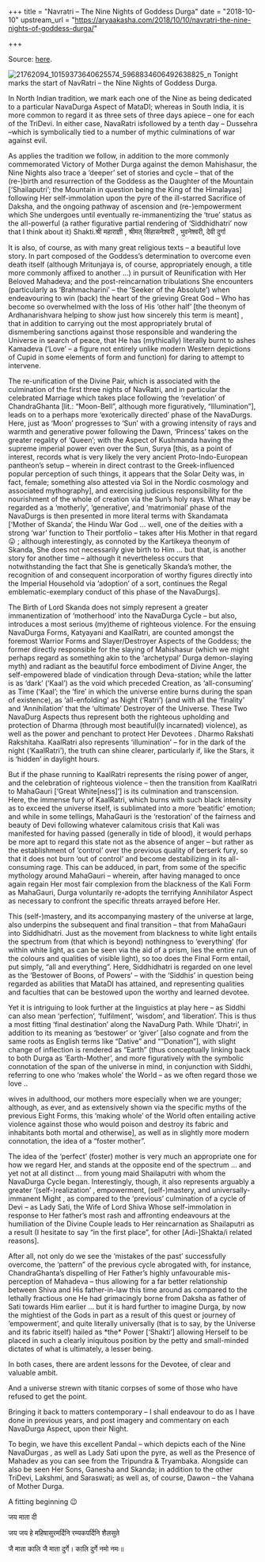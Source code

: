 +++
title = "Navratri – The Nine Nights of Goddess Durga"
date = "2018-10-10"
upstream_url = "https://aryaakasha.com/2018/10/10/navratri-the-nine-nights-of-goddess-durga/"

+++

Source: [here](https://aryaakasha.com/2018/10/10/navratri-the-nine-nights-of-goddess-durga/).

![21762094_10159373640625574_5968834606492638825_n](https://aryaakasha.files.wordpress.com/2018/10/21762094_10159373640625574_5968834606492638825_n.jpg?w=676) Tonight marks the start of NavRatri – the Nine Nights of Goddess Durga.

In North Indian tradition, we mark each one of the Nine as being dedicated to a particular NavaDurga Aspect of MataDI; whereas in South India, it is more common to regard it as three sets of three days apiece – one for each of the TriDevi. In either case, NavaRatri isfollowed by a tenth day – Dussehra –which is symbolically tied to a number of mythic culminations of war against evil.

As applies the tradition we follow, in addition to the more commonly commemorated Victory of Mother Durga against the demon Mahishasur, the Nine Nights also trace a ‘deeper’ set of stories and cycle – that of the (re-)birth and resurrection of the Goddess as the Daughter of the Mountain \[‘Shailaputri’; the Mountain in question being the King of the Himalayas\] following Her self-immolation upon the pyre of the ill-starred Sacrifice of Daksha, and the ongoing pathway of ascension and (re-)empowerment which She undergoes until eventually re-immanentizing the ‘true’ status as the all-powerful (a rather figurative partial rendering of ‘Siddhidhatri’ now that I think about it) Shakti.श्री महाराज्ञी , श्रीमत् सिंहासनेश्वरी , भुवनेश्वरी, देवी दुर्गा

It is also, of course, as with many great religious texts – a beautiful love story. In part composed of the Goddess’s determination to overcome even death itself (although Mritunjaya is, of course, appropriately enough, a title more commonly affixed to another …) in pursuit of Reunification with Her Beloved Mahadeva; and the post-reincarnation tribulations She encounters (particularly as ‘Brahmacharini’ – the ‘Seeker of the Absolute’) when endeavouring to win (back) the heart of the grieving Great God – Who has become so overwhelmed with the loss of His ‘other half’ \[the theonym of Ardhanarishvara helping to show just how sincerely this term is meant\] , that in addition to carrying out the most appropriately brutal of dismembering sanctions against those responsible and wandering the Universe in search of peace, that He has (mythically) literally burnt to ashes Kamadeva (‘Love’ – a figure not entirely unlike modern Western depictions of Cupid in some elements of form and function) for daring to attempt to intervene.

The re-unification of the Divine Pair, which is associated with the culmination of the first three nights of NavRatri, and in particular the celebrated Marriage which takes place following the ‘revelation’ of ChandraGhanta \[lit.: “Moon-Bell”, although more figuratively, “Illumination”\], leads on to a perhaps more ‘exoterically directed’ phase of the NavaDurgs. Here, just as ‘Moon’ progresses to ‘Sun’ with a growing intensity of rays and warmth and generative power following the Dawn, ‘Princess’ takes on the greater regality of ‘Queen’; with the Aspect of Kushmanda having the supreme imperial power even over the Sun, Surya \[this, as a point of interest, records what is very likely the very ancient Proto-Indo-European pantheon’s setup – wherein in direct contrast to the Greek-influenced popular perception of such things, it appears that the Solar Deity was, in fact, female; something also attested via Sol in the Nordic cosmology and associated mythography\], and exercising judicious responsibility for the nourishment of the whole of creation via the Sun’s holy rays. What may be regarded as a ‘motherly’, ‘generative’, and ‘matrimonial’ phase of the NavaDurgs is then presented in more literal terms with Skandamata \[‘Mother of Skanda’, the Hindu War God … well, one of the deities with a strong ‘war’ function to Their portfolio – takes after His Mother in that regard 😛 ; although interestingly, as connoted by the Kartikeya theonym of Skanda, She does not necessarily give birth to Him … but that, is another story for another time – although it nevertheless occurs that notwithstanding the fact that She is genetically Skanda’s mother, the recognition of and consequent incorporation of worthy figures directly into the Imperial Household via ‘adoption’ of a sort, continues the Regal emblematic-exemplary conduct of this phase of the NavaDurgs\].

The Birth of Lord Skanda does not simply represent a greater immanentization of ‘motherhood’ into the NavaDurga Cycle – but also, introduces a most serious (my)theme of righteous violence. For the ensuing NavaDurga Forms, Katyayani and KaalRatri, are counted amongst the foremost Warrior Forms and Slayer/Destroyer Aspects of the Goddess; the former directly responsible for the slaying of Mahishasur (which we might perhaps regard as something akin to the ‘archetypal’ Durga demon-slaying myth) and radiant as the beautiful force embodiment of Divine Anger, the self-empowered blade of vindication through Deva-station; while the latter is as ‘dark’ (‘Kaal’) as the void which preceded Creation, as ‘all-consuming’ as Time (‘Kaal’; the ‘fire’ in which the universe entire burns during the span of existence), as ‘all-enfolding’ as Night (‘Ratri’) (and with all the ‘finality’ and ‘Annihilation’ that the ‘ultimate’ Destroyer of the Universe. These Two NavaDurg Aspects thus represent both the righteous upholding and protection of Dharma (through most beautiful(ly incarnated) violence), as well as the power and penchant to protect Her Devotees . Dharmo Rakshati Rakshitaha. KaalRatri also represents ‘illumination’ – for in the dark of the night (‘KaalRatri’), the truth can shine clearer, particularly if, like the Stars, it is ‘hidden’ in daylight hours.

But if the phase running to KaalRatri represents the rising power of anger, and the celebration of righteous violence – then the transition from KaalRatri to MahaGauri \[‘Great White\[ness\]’\] is its culmination and transcension. Here, the immense fury of KaalRatri, which burns with such black intensity as to exceed the universe itself, is sublimated into a more ‘beatific’ emotion; and while in some tellings, MahaGauri is the ‘restoration’ of the fairness and beauty of Devi following whatever calamitous crisis that Kali was manifested for having passed (generally in tide of blood), it would perhaps be more apt to regard this state not as the absence of anger – but rather as the establishment of ‘control’ over the previous quality of berserk fury, so that it does not burn ‘out of control’ and become destabilizing in its all-consuming rage. This can be adduced, in part, from some of the specific mythology around MahaGauri – wherein, after having managed to once again regain Her most fair complexion from the blackness of the Kali Form as MahaGauri, Durga voluntarily re-adopts the terrifying Annihilator Aspect as necessary to confront the specific threats arrayed before Her.

This (self-)mastery, and its accompanying mastery of the universe at large, also underpins the subsequent and final transition – that from MahaGauri into Siddhidhatri. Just as the movement from blackness to white light entails the spectrum from (that which is beyond) nothingness to ‘everything’ (for within white light, as can be seen via the aid of a prism, lies the entire run of the colours and qualities of visible light), so too does the Final Form entail, put simply, “all and everything”. Here, Siddhidhatri is regarded on one level as the ‘Bestower of Boons, of Powers’ – with the ‘Siddhis’ in question being regarded as abilities that MataDI has attained, and representing qualities and faculties that can be bestowed upon the worthy and learned devotee.

Yet it is intriguing to look further at the linguistics at play here – as Siddhi can also mean ‘perfection’, ‘fulfilment’, ‘wisdom’, and ‘liberation’. This is thus a most fitting ‘final destination’ along the NavaDurg Path. While ‘Dhatri’, in addition to its meaning as ‘bestower’ or ‘giver’ \[also cognate and from the same roots as English terms like “Dative” and “”Donation”\], with slight change of inflection is rendered as “Earth” (thus conceptually linking back to both Durga as ‘Earth-Mother’, and more figuratively with the symbolic connotation of the span of the universe in mind, in conjunction with Siddhi, referring to one who ‘makes whole’ the World – as we often regard those we love ..

wives in adulthood, our mothers more especially when we are younger; although, as ever, and as extensively shown via the specific myths of the previous Eight Forms, this ‘making whole’ of the World often entailing active violence against those who would poison and destroy its fabric and inhabitants both mortal and otherwise\], as well as in slightly more modern connotation, the idea of a “foster mother”.

The idea of the ‘perfect’ (foster) mother is very much an appropriate one for how we regard Her, and stands at the opposite end of the spectrum … and yet not at all distinct … from young maid Shailaputri with whom the NavaDurga Cycle began. Interestingly, though, it also represents arguably a greater ‘(self-)realization’ , empowerment, (self-)mastery, and universally-immanent Might , as compared to the ‘previous’ culmination of a cycle of Devi – as Lady Sati, the Wife of Lord Shiva Whose self-immolation in response to Her father’s most rash and affronting endeavours at the humiliation of the Divine Couple leads to Her reincarnation as Shailaputri as a result (I hesitate to say “in the first place”, for other \[Adi-\]Shakta/i related reasons\].

After all, not only do we see the ‘mistakes of the past’ successfully overcome, the ‘pattern” of the previous cycle abrogated with, for instance, ChandraGhanta’s dispelling of Her Father’s highly unfavourable mis-perception of Mahadeva – thus allowing for a far better relationship between Shiva and His father-in-law this time around as compared to the lethally fractious one He had grimacingly borne from Daksha as father of Sati towards Him earlier … but it is hard further to imagine Durga, by now the mightiest of the Gods in part as a result of this quest or journey of ’empowerment’, and quite literally universally (that is to say, by the Universe and its fabric itself) hailed as \*the\* Power \[‘Shakti’\] allowing Herself to be placed in such a clearly iniquitous position by the petty and small-minded dictates of what is ultimately, a lesser being.

In both cases, there are ardent lessons for the Devotee, of clear and valuable ambit.

And a universe strewn with titanic corpses of some of those who have refused to get the point.

Bringing it back to matters contemporary – I shall endeavour to do as I have done in previous years, and post imagery and commentary on each NavaDurga Aspect, upon their Night.

To begin, we have this excellent Pandal – which depicts each of the Nine NavaDurgas , as well as Lady Sati upon the pyre, as well as the Presence of Mahadev as you can see from the Tripundra & Tryambaka. Alongside can also be seen Her Sons, Ganesha and Skanda; in addition to the other TriDevi, Lakshmi, and Saraswati; as well as, of course, Dawon – the Vahana of Mother Durga.

A fitting beginning 😉

जय माता दी

जय जय हे महिषासुरमर्दिनि रम्यकपर्दिनि शैलसुते

जै माता कालि जै माता दुर्गे। कालि दुर्गे नमो नमः॥